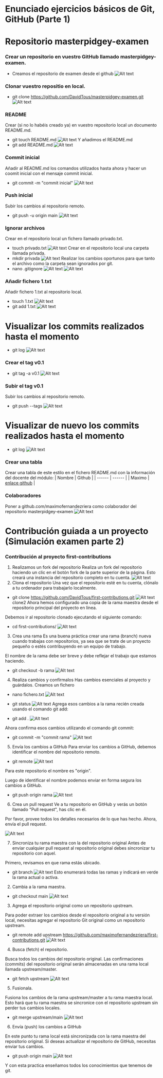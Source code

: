 # Enunciado ejercicios básicos de Git, GitHub (Parte 1)
# Repositorio masterpidgey-examen
### Crear un repositorio en vuestro GitHub llamado masterpidgey-examen.
- Creamos el repositorio de examen desde el github
![Alt text](capturas/Crearrepositorio.png)
### Clonar vuestro repositio en local.
- git clone https://github.com/DavidTous/masterpidgey-examen.git
![Alt text](capturas/Clonamoselrepositorio.png)
### README
Crear (si no lo habéis creado ya) en vuestro repositorio local un documento README.md.
- git touch README.md
![Alt text](capturas/creamos_readme.png)
Y añadimos el README.md
- git add README.md
![Alt text](capturas/A%C3%B1adimos_el_readme.png)

### Commit inicial
Añadir al README.md los comandos utilizados hasta ahora y hacer un coomit inicial con el mensaje commit inicial.
- git commit -m "commit inicial"
![Alt text](capturas/Commit_inicial.png)

### Push inicial
Subir los cambios al repositorio remoto.
- git push -u origin main
![Alt text](capturas/Push_inicial.png)

### Ignorar archivos
Crear en el repositorio local un fichero llamado privado.txt.
- touch privado.txt
![Alt text](capturas/creamos_archivo_privado.png)
Crear en el repositorio local una carpeta llamada privada.
- mkdir privada
![Alt text](capturas/creamos_carpeta_privada.png)
Realizar los cambios oportunos para que tanto el archivo como la carpeta sean ignorados por git.
- nano .gitignore
![Alt text](capturas/creamos_gitignore.png)
![Alt text](capturas/editando_gitignore.png)

### Añadir fichero 1.txt
Añadir fichero 1.txt al repositorio local.
- touch 1.txt
![Alt text](capturas/creamos_1txt.png)
- git add 1.txt
![Alt text](capturas/a%C3%B1adimos_1txt.png)
# Visualizar los commits realizados hasta el momento
- git log
![Alt text](capturas/visualizar_commits.png)
### Crear el tag v0.1
- git tag -a v0.1
![Alt text](capturas/creamos_tag.png)
### Subir el tag v0.1
Subir los cambios al repositorio remoto.
- git push --tags
![Alt text](capturas/subir_tags.png)
# Visualizar de nuevo los commits realizados hasta el momento
- git log
![Alt text](capturas/visualizar_commits2.png)
### Crear una tabla
Crear una tabla de este estilo en el fichero README.md con la información del docente del módulo:
| Nombre | Github |
| ------ | ------ |
| Maximo | [enlace github](https://github.com/maximofernandezriera) |
### Colaboradores
Poner a github.com/maximofernandezriera como colaborador del repositorio masterpidgey-examen
![Alt text](capturas/a%C3%B1adir_colaborador.png)
# Contribución guiada a un proyecto (Simulación examen parte 2)
### Contribución al proyecto first-contributions

1. Realizamos un fork del repositorio
Realiza un fork del repositorio haciendo un clic en el botón fork de la parte superior de la página. Esto creará una instancia del repositorio completo en tu cuenta.
![Alt text](capturas/hacemos_el_fork.png)
2. Clona el repositorio
Una vez que el repositorio esté en tu cuenta, clónalo a tu ordenador para trabajarlo localmente.

- git clone https://github.com/DavidTous/first-contributions.git
![Alt text](capturas/clonamos_fork.png)
clone2
Ahora hemos configurado una copia de la rama maestra desde el repositorio principal del proyecto en línea.

Debemos ir al repositorio clonado ejecutando el siguiente comando:

- cd first-contributions/
![Alt text](capturas/entramos_en_carpeta.png)

3. Crea una rama
Es una buena práctica crear una rama (branch) nueva cuando trabajas con repositorios, ya sea que se trate de un proyecto pequeño o estés contribuyendo en un equipo de trabajo.

El nombre de la rama debe ser breve y debe reflejar el trabajo que estamos haciendo.

- git checkout -b rama
![Alt text](capturas/creamos_rama.png)

4. Realiza cambios y confírmalos
Has cambios esenciales al proyecto y guárdalos.
Creamos un fichero
- nano fichero.txt
![Alt text](capturas/creamos_fichero.png)

- git status
![Alt text](capturas/status.png)
Agrega esos cambios a la rama recién creada usando el comando git add:

- git add .
![Alt text](capturas/add_rama.png)

Ahora confirma esos cambios utilizando el comando git commit:

- git commit -m "commit rama"
![Alt text](capturas/commit_rama.png)

5. Envía los cambios a GitHub
Para enviar los cambios a GitHub, debemos identificar el nombre del repositorio remoto.

- git remote
![Alt text](capturas/remote.png)

Para este repositorio el nombre es "origin".

Luego de identificar el nombre podemos enviar en forma segura los cambios a GitHub.

- git push origin rama
![Alt text](capturas/push_rama.png)

6. Crea un pull request
Ve a tu repositorio en GitHub y verás un botón llamado "Pull request", has clic en él.


Por favor, provee todos los detalles necesarios de lo que has hecho. Ahora, envía el pull request.

![Alt text](capturas/pull_request.png)

7. Sincroniza tu rama maestra con la del repositorio original
Antes de enviar cualquier pull request al repositorio original debes sincronizar tu repositorio con aquel.


Primero, revisamos en que rama estás ubicado.
- git branch
![Alt text](capturas/en_que_rama.png)
Esto enumerará todas las ramas y indicará en verde la rama actual o activa.

2. Cambia a la rama maestra.

- git checkout main
![Alt text](capturas/rama_main.png)

3. Agrega el repositorio original como un repositorio upstream.

Para poder extraer los cambios desde el repositorio original a tu versión local, necesitas agregar el repositorio Git original como un repositorio upstream.

- git remote add upstream https://github.com/maximofernandezriera/first-contributions.git
![Alt text](capturas/upstream.png)

4. Busca (fetch) el repositorio.

Busca todos los cambios  del repositorio original. Las confirmaciones (commits) del repositorio original serán almacenadas en una rama local llamada upstream/master.

- git fetch upstream
![Alt text](capturas/fetch.png)
5. Fusionala.

Fusiona los cambios de la rama upstream/master a tu rama maestra local. Esto hará que tu rama maestra se sincronice con el repositorio upstream sin perder tus cambios locales.

- git merge upstream/main
![Alt text](capturas/merge.png)
6. Envía (push) los cambios a GitHub

En este punto tu rama local está sincronizada con la rama maestra del repositorio original. Si deseas actualizar el repositorio de GitHub, necesitas enviar tus cambios.

- git push origin main
![Alt text](capturas/push_main.png)


Y con esta practica enseñamos todos los conocimientos que tenemos de git.